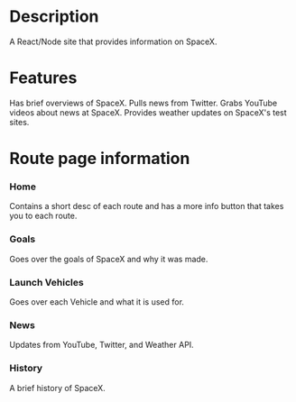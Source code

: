 # Description

A React/Node site that provides information on SpaceX.

# Features

Has brief overviews of SpaceX.
Pulls news from Twitter.
Grabs YouTube videos about news at SpaceX.
Provides weather updates on SpaceX's test sites.

# Route page information

### Home

Contains a short desc of each route and has a more info button that takes you to each route.

### Goals

Goes over the goals of SpaceX and why it was made.

### Launch Vehicles

Goes over each Vehicle and what it is used for.

### News

Updates from YouTube, Twitter, and Weather API.

### History

A brief history of SpaceX.
